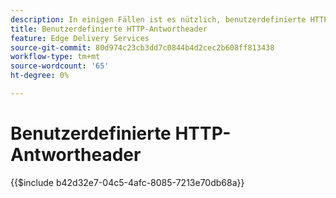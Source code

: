 ```yaml
---
description: In einigen Fällen ist es nützlich, benutzerdefinierte HTTP-Antwort-Header auf Ressourcen anzuwenden, z. B. um CORS zuzulassen. Wenn Sie Kopfzeilen angeben möchten, erstellen Sie entweder eine Excel-Arbeitsmappe oder eine Google Tabellen-Arbeitsmappe im Ordner "/.helix"Ihrer Website in Sharepoint oder Google Drive namens "headers.xlsx"in SharePoint oder "headers"in Google Drive.
title: Benutzerdefinierte HTTP-Antwortheader
feature: Edge Delivery Services
source-git-commit: 80d974c23cb3dd7c0844b4d2cec2b608ff813438
workflow-type: tm+mt
source-wordcount: '65'
ht-degree: 0%

---
```


# Benutzerdefinierte HTTP-Antwortheader

{{$include b42d32e7-04c5-4afc-8085-7213e70db68a}}